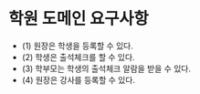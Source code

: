 # 학원 도메인 요구사항
- (1) 원장은 학생을 등록할 수 있다.
- (2) 학생은 출석체크를 할 수 있다.
- (3) 학부모는 학생의 출석체크 알람을 받을 수 있다.
- (4) 원장은 강사를 등록할 수 있다.